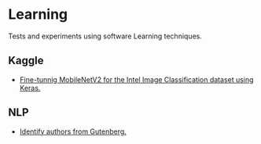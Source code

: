 # Learning
Tests and experiments using software Learning techniques.

## Kaggle
 - [Fine-tunnig MobileNetV2 for the Intel Image Classification dataset using Keras.](https://www.kaggle.com/lpugens/intel-image-classification?scriptVersionId=38561906)

## NLP
 - [Identify authors from Gutenberg.](https://colab.research.google.com/drive/17_NJ5BKurkabUasSLDnGDbdfYxvC1mXp?usp=sharing)
